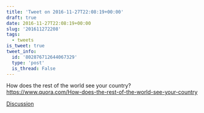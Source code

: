 ```yaml
---
title: 'Tweet on 2016-11-27T22:08:19+00:00'
draft: true
date: 2016-11-27T22:08:19+00:00
slug: '201611272208'
tags:
  - tweets
is_tweet: true
tweet_info:
  id: '802876712644067329'
  type: 'post'
  is_thread: False
---
```




How does the rest of the world see your country? <https://www.quora.com/How-does-the-rest-of-the-world-see-your-country>

[Discussion](https://x.com/sytelus/status/802876712644067329)
